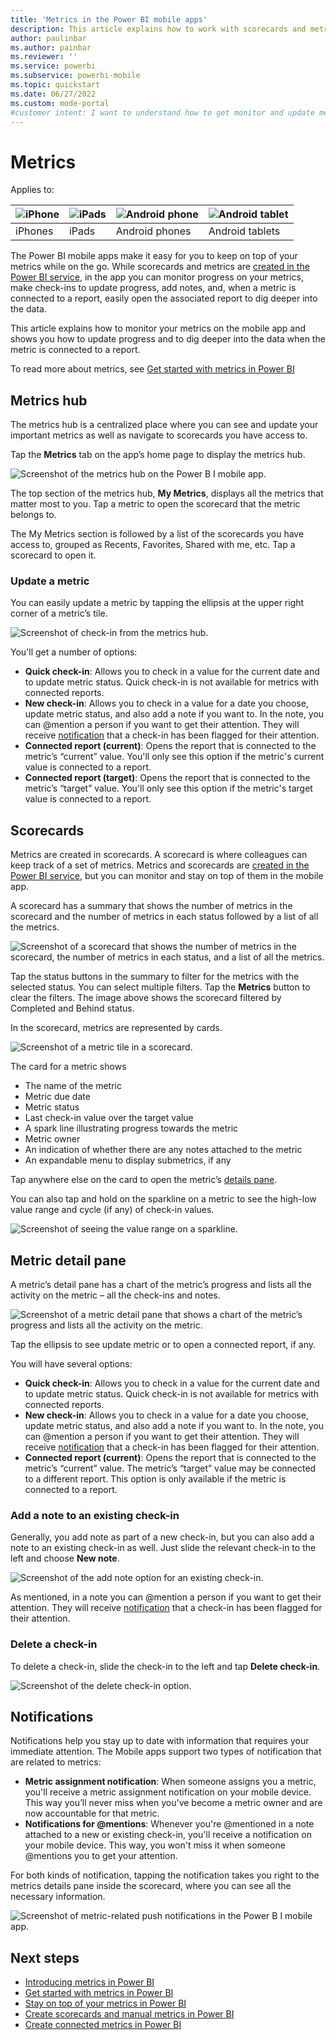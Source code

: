```yaml
---
title: 'Metrics in the Power BI mobile apps'
description: This article explains how to work with scorecards and metrics in the mobile app.
author: paulinbar
ms.author: painbar
ms.reviewer: ''
ms.service: powerbi
ms.subservice: powerbi-mobile
ms.topic: quickstart
ms.date: 06/27/2022
ms.custom: mode-portal
#customer intent: I want to understand how to get monitor and update metrics in the Power BI mobile app.
---
```

# Metrics

Applies to:

| ![iPhone](./media/mobile-apps-metrics/ios-logo-40-px.png) | ![iPads](./media/mobile-apps-metrics/ios-logo-40-px.png) | ![Android phone](././media/mobile-apps-metrics/android-logo-40-px.png) | ![Android tablet](././media/mobile-apps-metrics/android-logo-40-px.png) |
|:--- |:--- |:--- |:--- |
|iPhones |iPads |Android phones |Android tablets |

The Power BI mobile apps make it easy for you to keep on top of your metrics while on the go. While scorecards and metrics are [created in the Power BI service](../../create-reports/service-goals-create.md), in the app you can monitor progress on your metrics, make check-ins to update progress, add notes, and, when a metric is connected to a report, easily open the associated report to dig deeper into the data.

This article explains how to monitor your metrics on the mobile app and shows you how to update progress and to dig deeper into the data when the metric is connected to a report.

To read more about metrics, see [Get started with metrics in Power BI](../../create-reports/service-goals-introduction.md)

## Metrics hub
The metrics hub is a centralized place where you can see and update your important metrics as well as navigate to scorecards you have access to.

Tap the **Metrics** tab on the app’s home page to display the metrics hub.

![Screenshot of the metrics hub on the Power B I mobile app.](media/mobile-apps-metrics/mobile-apps-metric.png)
  
The top section of the metrics hub, **My Metrics**, displays all the metrics that matter most to you. Tap a metric to open the scorecard that the metric belongs to.

The My Metrics section is followed by a list of the scorecards you have access to, grouped as Recents, Favorites, Shared with me, etc. Tap a scorecard to open it.

### Update a metric

You can easily update a metric by tapping the ellipsis at the upper right corner of a metric’s tile.

![Screenshot of check-in from the metrics hub.](media/mobile-apps-metrics/power-bi-mobile-app-metrics-hub-update.png)

You'll get a number of options:
* **Quick check-in**: Allows you to check in a value for the current date and to update metric status. Quick check-in is not available for metrics with connected reports.
* **New check-in**: Allows you to check in a value for a date you choose, update metric status, and also add a note if you want to. In the note, you can \@mention a person if you want to get their attention. They will receive [notification](#notifications) that a check-in has been flagged for their attention.
* **Connected report (current)**: Opens the report that is connected to the metric’s “current” value. You'll only see this option if the metric's current value is connected to a report.
* **Connected report (target)**: Opens the report that is connected to the metric’s “target” value. You'll only see this option if the metric's target value is connected to a report.

## Scorecards

Metrics are created in scorecards. A scorecard is where colleagues can keep track of a set of metrics. Metrics and scorecards are [created in the Power BI service](../../create-reports/service-goals-create.md), but you can monitor and stay on top of them in the mobile app.

A scorecard has a summary that shows the number of metrics in the scorecard and the number of metrics in each status followed by a list of all the metrics.

![Screenshot of a scorecard that shows the number of metrics in the scorecard, the number of metrics in each status, and a list of all the metrics.](media/mobile-apps-metrics/power-bi-mobile-app-scorecard-status-filters.png)
 
Tap the status buttons in the summary to filter for the metrics with the selected status. You can select multiple filters. Tap the **Metrics** button to clear the filters. The image above shows the scorecard filtered by Completed and Behind status.

In the scorecard, metrics are represented by cards.

![Screenshot of a metric tile in a scorecard.](media/mobile-apps-metrics/power-bi-mobile-app-metrics-tile.png)
 
The card for a metric shows
* The name of the metric
* Metric due date
* Metric status
* Last check-in value over the target value
* A spark line illustrating progress towards the metric
* Metric owner
* An indication of whether there are any notes attached to the metric
* An expandable menu to display submetrics, if any

Tap anywhere else on the card to open the metric’s [details pane](#metric-detail-pane).

You can also tap and hold on the sparkline on a metric to see the high-low value range and cycle (if any) of check-in values.

![Screenshot of seeing the value range on a sparkline.](media/mobile-apps-metrics/power-bi-mobile-app-sparkline.png)

## Metric detail pane

A metric’s detail pane has a chart of the metric’s progress and lists all the activity on the metric – all the check-ins and notes.

![Screenshot of a metric detail pane that shows a chart of the metric’s progress and lists all the activity on the metric.](media/mobile-apps-metrics/power-bi-mobile-app-metric-details-pane.png)
 
Tap the ellipsis to see update metric or to open a connected report, if any.
 
You will have several options:
* **Quick check-in**: Allows you to check in a value for the current date and to update metric status. Quick check-in is not available for metrics with connected reports.
* **New check-in**: Allows you to check in a value for a date you choose, update metric status, and also add a note if you want to. In the note, you can \@mention a person if you want to get their attention. They will receive [notification](#notifications) that a check-in has been flagged for their attention.
* **Connected report (current)**: Opens the report that is connected to the metric’s “current” value. The metric’s “target” value may be connected to a different report. This option is only available if the metric is connected to a report.

### Add a note to an existing check-in

Generally, you add note as part of a new check-in, but you can also add a note to an existing check-in as well. Just slide the relevant check-in to the left and choose **New note**.

![Screenshot of the add note option for an existing check-in.](media/mobile-apps-metrics/mobile-apps-add-note.png)

As mentioned, in a note you can @mention a person if you want to get their attention. They will receive [notification](#notifications) that a check-in has been flagged for their attention.

### Delete a check-in
To delete a check-in, slide the check-in to the left and tap **Delete check-in**.

![Screenshot of the delete check-in option.](media/mobile-apps-metrics/mobile-apps-delete-checkin.png)

## Notifications

Notifications help you stay up to date with information that requires your immediate attention. The Mobile apps support two types of notification that are related to metrics:
* **Metric assignment notification**: When someone assigns you a metric, you'll receive a metric assignment notification on your mobile device. This way you’ll never miss when you've become a metric owner and are now accountable for that metric.  
* **Notifications for \@mentions**: Whenever you're @mentioned in a note attached to a new or existing check-in, you'll receive a notification on your mobile device. This way, you won't miss it when someone @mentions you to get your attention.

For both kinds of notification, tapping the notification takes you right to the metrics details pane inside the scorecard, where you can see all the necessary information.

![Screenshot of metric-related push notifications in the Power B I mobile app.](media/mobile-apps-metrics/power-bi-mobile-metrics-notification.png)

## Next steps
 
* [Introducing metrics in Power BI](https://powerbi.microsoft.com/en-us/blog/introducing-goals-in-power-bi/)
* [Get started with metrics in Power BI](../../create-reports/service-goals-introduction.md)
* [Stay on top of your metrics in Power BI](../../create-reports/service-goals-check-in.md)
* [Create scorecards and manual metrics in Power BI](../../create-reports/service-goals-create.md)
* [Create connected metrics in Power BI](../../create-reports/service-goals-create-connected.md)